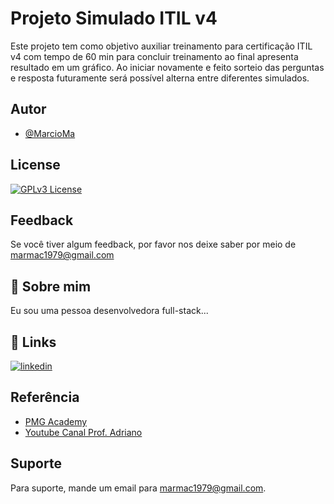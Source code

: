 
# Projeto Simulado ITIL v4

Este projeto tem como objetivo auxiliar treinamento para certificação ITIL v4 com tempo de 60 min para concluir treinamento ao final apresenta resultado em um gráfico. Ao iniciar novamente e feito sorteio das perguntas e resposta futuramente será possível alterna entre diferentes simulados.   


## Autor

- [@MarcioMa](https://github.com/MarcioMa)


## License

[![GPLv3 License](https://img.shields.io/badge/License-GPL%20v3-yellow.svg)](https://opensource.org/licenses/)



## Feedback

Se você tiver algum feedback, por favor nos deixe saber por meio de marmac1979@gmail.com


## 🚀 Sobre mim
Eu sou uma pessoa desenvolvedora full-stack...


## 🔗 Links
[![linkedin](https://img.shields.io/badge/linkedin-0A66C2?style=for-the-badge&logo=linkedin&logoColor=white)](https://www.linkedin.com/)



## Referência

 - [PMG Academy](http://pmgacademy.com/itil-4-foundation)
 - [Youtube Canal Prof. Adriano](http://youtube/@ProfAdrianoMartinsAntonio)



## Suporte

Para suporte, mande um email para marmac1979@gmail.com.

